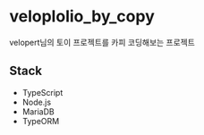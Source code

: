 # veloplolio_by_copy

velopert님의 토이 프로젝트를 카피 코딩해보는 프로젝트 


## Stack
- TypeScript
- Node.js
- MariaDB
- TypeORM
